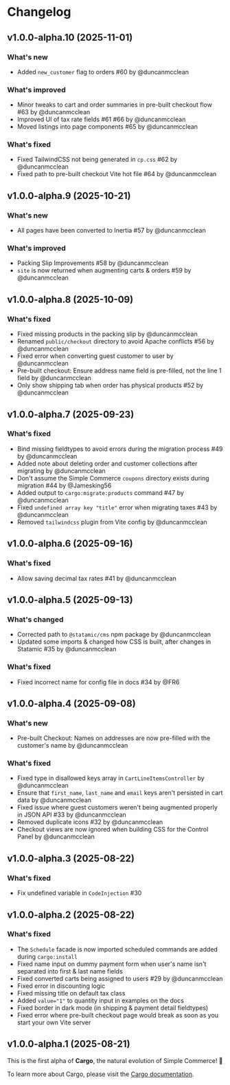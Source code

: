# Changelog

## v1.0.0-alpha.10 (2025-11-01)

### What's new
- Added `new_customer` flag to orders #60 by @duncanmcclean

### What's improved
- Minor tweaks to cart and order summaries in pre-built checkout flow #63 by @duncanmcclean
- Improved UI of tax rate fields #61 #66 by @duncanmcclean
- Moved listings into page components #65 by @duncanmcclean

### What's fixed
- Fixed TailwindCSS not being generated in `cp.css` #62 by @duncanmcclean
- Fixed path to pre-built checkout Vite hot file #64 by @duncanmcclean



## v1.0.0-alpha.9 (2025-10-21)

### What's new
- All pages have been converted to Inertia #57 by @duncanmcclean

### What's improved
- Packing Slip Improvements #58 by @duncanmcclean
- `site` is now returned when augmenting carts & orders #59 by @duncanmcclean



## v1.0.0-alpha.8 (2025-10-09)

### What's fixed
- Fixed missing products in the packing slip by @duncanmcclean
- Renamed `public/checkout` directory to avoid Apache conflicts #56 by @duncanmcclean
- Fixed error when converting guest customer to user by @duncanmcclean
- Pre-built checkout: Ensure address name field is pre-filled, not the line 1 field by @duncanmcclean
- Only show shipping tab when order has physical products #52 by @duncanmcclean



## v1.0.0-alpha.7 (2025-09-23)

### What's fixed
- Bind missing fieldtypes to avoid errors during the migration process #49 by @duncanmcclean
- Added note about deleting order and customer collections after migrating by @duncanmcclean
- Don't assume the Simple Commerce `coupons` directory exists during migration #44 by @Jamesking56
- Added output to `cargo:migrate:products` command #47 by @duncanmcclean
- Fixed `undefined array key "title"` error when migrating taxes #43 by @duncanmcclean
- Removed `tailwindcss` plugin from Vite config by @duncanmcclean



## v1.0.0-alpha.6 (2025-09-16)

### What's fixed
- Allow saving decimal tax rates #41 by @duncanmcclean



## v1.0.0-alpha.5 (2025-09-13)

### What's changed
- Corrected path to `@statamic/cms` npm package by @duncanmcclean
- Updated some imports & changed how CSS is built, after changes in Statamic #35 by @duncanmcclean

### What's fixed
- Fixed incorrect name for config file in docs #34 by @FR6



## v1.0.0-alpha.4 (2025-09-08)

### What's new
- Pre-built Checkout: Names on addresses are now pre-filled with the customer's name by @duncanmcclean

### What's fixed
- Fixed type in disallowed keys array in `CartLineItemsController` by @duncanmcclean
- Ensure that `first_name`, `last_name` and `email` keys aren't persisted in cart data by @duncanmcclean
- Fixed issue where guest customers weren't being augmented properly in JSON API #33 by @duncanmcclean
- Removed duplicate icons #32 by @duncanmcclean
- Checkout views are now ignored when building CSS for the Control Panel by @duncanmcclean



## v1.0.0-alpha.3 (2025-08-22)

### What's fixed
- Fix undefined variable in `CodeInjection` #30



## v1.0.0-alpha.2 (2025-08-22)

### What's fixed
- The `Schedule` facade is now imported scheduled commands are added during `cargo:install`
- Fixed name input on dummy payment form when user's name isn't separated into first & last name fields
- Fixed converted carts being assigned to users #29 by @duncanmcclean
- Fixed error in discounting logic
- Fixed missing title on default tax class
- Added `value="1"` to quantity input in examples on the docs
- Fixed border in dark mode (in shipping & payment detail fieldtypes)
- Fixed error where pre-built checkout page would break as soon as you start your own Vite server



## v1.0.0-alpha.1 (2025-08-21)

This is the first alpha of **Cargo**, the natural evolution of Simple Commerce! 🚀

To learn more about Cargo, please visit the [Cargo documentation](https://builtwithcargo.dev).
